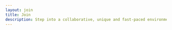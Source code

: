 ```yaml
---
layout: join
title: Join
description: Step into a collaborative, unique and fast-paced environment
---
```

